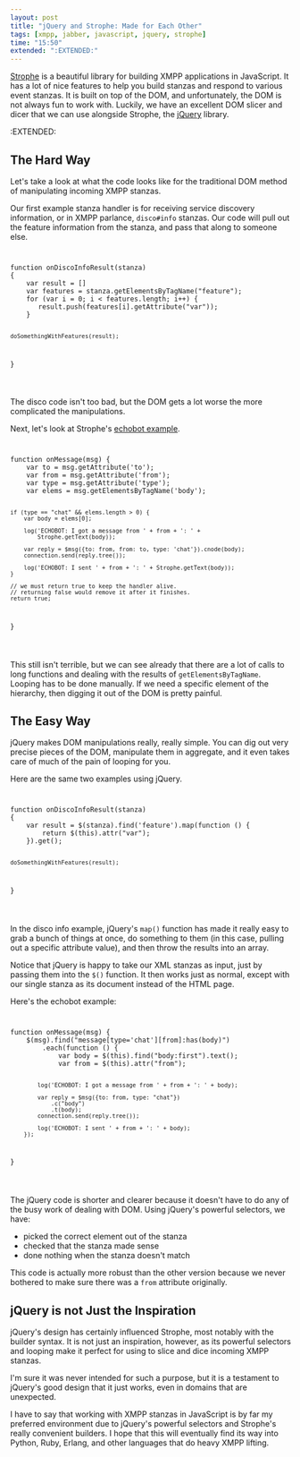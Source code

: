 ```yaml
---
layout: post
title: "jQuery and Strophe: Made for Each Other"
tags: [xmpp, jabber, javascript, jquery, strophe]
time: "15:50"
extended: ":EXTENDED:"
---
```


[Strophe](http://code.stanziq.com/strophe) is a beautiful library for
building XMPP applications in JavaScript.  It has a lot of nice
features to help you build stanzas and respond to various event
stanzas.  It is built on top of the DOM, and unfortunately, the DOM is
not always fun to work with.  Luckily, we have an excellent DOM slicer
and dicer that we can use alongside Strophe, the
[jQuery](http://jquery.com) library.

:EXTENDED:

## The Hard Way

Let's take a look at what the code looks like for the traditional DOM
method of manipulating incoming XMPP stanzas.

Our first example stanza handler is for receiving service discovery
information, or in XMPP parlance, `disco#info` stanzas.  Our code will
pull out the feature information from the stanza, and pass that along
to someone else.  

<code>
<pre name='code' class='javascript'>
function onDiscoInfoResult(stanza)
{
    var result = []
    var features = stanza.getElementsByTagName("feature");
    for (var i = 0; i < features.length; i++) {
       result.push(features[i].getAttribute("var"));
    }

    doSomethingWithFeatures(result);
}
</pre>
</code>

The disco code isn't too bad, but the DOM gets a lot worse the more
complicated the manipulations.

Next, let's look at Strophe's [echobot
example](http://code.stanziq.com/cgit/strophe/strophejs/tree/examples/echobot.js).

<code>
<pre name='code' class='javascript'>
function onMessage(msg) {
    var to = msg.getAttribute('to');
    var from = msg.getAttribute('from');
    var type = msg.getAttribute('type');
    var elems = msg.getElementsByTagName('body');

    if (type == "chat" && elems.length > 0) {
        var body = elems[0];

        log('ECHOBOT: I got a message from ' + from + ': ' + 
            Strophe.getText(body));
    
        var reply = $msg({to: from, from: to, type: 'chat'}).cnode(body);
        connection.send(reply.tree());

        log('ECHOBOT: I sent ' + from + ': ' + Strophe.getText(body));
    }

    // we must return true to keep the handler alive.  
    // returning false would remove it after it finishes.
    return true;
}
</pre>
</code>

This still isn't terrible, but we can see already that there are a lot
of calls to long functions and dealing with the results of
`getElementsByTagName`.  Looping has to be done manually.  If we need
a specific element of the hierarchy, then digging it out of the DOM is
pretty painful.

## The Easy Way

jQuery makes DOM manipulations really, really simple.  You can dig out
very precise pieces of the DOM, manipulate them in aggregate, and it
even takes care of much of the pain of looping for you.

Here are the same two examples using jQuery.

<code>
<pre name='code' class='javascript'>
function onDiscoInfoResult(stanza)
{
    var result = $(stanza).find('feature').map(function () {
        return $(this).attr("var");
    }).get();

    doSomethingWithFeatures(result);
}
</pre>
</code>

In the disco info example, jQuery's `map()` function has made it really
easy to grab a bunch of things at once, do something to them (in this
case, pulling out a specific attribute value), and then throw the
results into an array.

Notice that jQuery is happy to take our XML stanzas as input, just by
passing them into the `$()` function.  It then works just as normal,
except with our single stanza as its document instead of the HTML
page.

Here's the echobot example:

<code>
<pre name='code' class='javascript'>
function onMessage(msg) {
    $(msg).find("message[type='chat'][from]:has(body)")
        .each(function () {
            var body = $(this).find("body:first").text();
            var from = $(this).attr("from");

            log('ECHOBOT: I got a message from ' + from + ': ' + body);

            var reply = $msg({to: from, type: "chat"})
                .c("body")
                .t(body);
            connection.send(reply.tree());

            log('ECHOBOT: I sent ' + from + ': ' + body);
        });
}
</pre>
</code>

The jQuery code is shorter and clearer because it doesn't have to do
any of the busy work of dealing with DOM.  Using jQuery's powerful
selectors, we have:

* picked the correct element out of the stanza
* checked that the stanza made sense
* done nothing when the stanza doesn't match

This code is actually more robust than the other version because we
never bothered to make sure there was a `from` attribute originally.

## jQuery is not Just the Inspiration

jQuery's design has certainly influenced Strophe, most notably with
the builder syntax.  It is not just an inspiration, however, as its
powerful selectors and looping make it perfect for using to slice and
dice incoming XMPP stanzas.

I'm sure it was never intended for such a purpose, but it is a
testament to jQuery's good design that it just works, even in domains
that are unexpected.

I have to say that working with XMPP stanzas in JavaScript is by far
my preferred environment due to jQuery's powerful selectors and
Strophe's really convenient builders.  I hope that this will
eventually find its way into Python, Ruby, Erlang, and other languages
that do heavy XMPP lifting.
